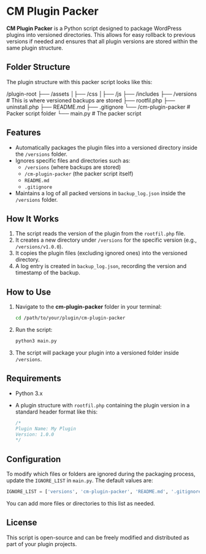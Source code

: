 # CM Plugin Packer

**CM Plugin Packer** is a Python script designed to package WordPress plugins into versioned directories. This allows for easy rollback to previous versions if needed and ensures that all plugin versions are stored within the same plugin structure.

## Folder Structure

The plugin structure with this packer script looks like this:

/plugin-root
├── /assets
│├── /css
│├── /js
├── /includes
├── /versions # This is where versioned backups are stored
├── rootfil.php
├── uninstall.php
├── README.md
├── .gitignore
└── /cm-plugin-packer # Packer script folder
    └── main.py # The packer script

## Features

- Automatically packages the plugin files into a versioned directory inside the `/versions` folder.
- Ignores specific files and directories such as:
  - `/versions` (where backups are stored)
  - `/cm-plugin-packer` (the packer script itself)
  - `README.md`
  - `.gitignore`
- Maintains a log of all packed versions in `backup_log.json` inside the `/versions` folder.

## How It Works

1. The script reads the version of the plugin from the `rootfil.php` file.
2. It creates a new directory under `/versions` for the specific version (e.g., `/versions/v1.0.0`).
3. It copies the plugin files (excluding ignored ones) into the versioned directory.
4. A log entry is created in `backup_log.json`, recording the version and timestamp of the backup.

## How to Use

1. Navigate to the **cm-plugin-packer** folder in your terminal:

    ```bash
    cd /path/to/your/plugin/cm-plugin-packer
    ```

2. Run the script:

    ```bash
    python3 main.py
    ```

3. The script will package your plugin into a versioned folder inside `/versions`.

## Requirements

- Python 3.x
- A plugin structure with `rootfil.php` containing the plugin version in a standard header format like this:

    ```php
    /*
    Plugin Name: My Plugin
    Version: 1.0.0
    */
    ```

## Configuration

To modify which files or folders are ignored during the packaging process, update the `IGNORE_LIST` in `main.py`. The default values are:

```python
IGNORE_LIST = ['versions', 'cm-plugin-packer', 'README.md', '.gitignore']
```

You can add more files or directories to this list as needed.

## License

This script is open-source and can be freely modified and distributed as part of your plugin projects.
